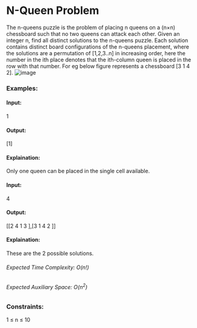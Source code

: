# N-Queen Problem
The n-queens puzzle is the problem of placing n queens on a (n×n) chessboard such that no two queens can attack each other.
Given an integer n, find all distinct solutions to the n-queens puzzle. Each solution contains distinct board configurations of the n-queens placement, where the solutions are a permutation of [1,2,3..n] in increasing order, here the number in the ith place denotes that the ith-column queen is placed in the row with that number. For eg below figure represents a chessboard [3 1 4 2].
![image](https://github.com/user-attachments/assets/2732cca7-2862-40f2-a40e-343d79326f20)

### Examples:
#### Input:
1
#### Output:
[1]
#### Explaination: 
Only one queen can be placed in the single cell available.

#### Input:
4
#### Output: 
[[2 4 1 3 ],[3 1 4 2 ]]
#### Explaination: 
These are the 2 possible solutions.

###### Expected Time Complexity: O(n!)
###### Expected Auxiliary Space: O($`n^2`$) 

### Constraints:
1 ≤ n ≤ 10

